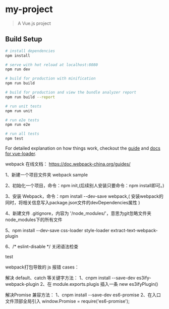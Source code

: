 # my-project

> A Vue.js project

## Build Setup

``` bash
# install dependencies
npm install

# serve with hot reload at localhost:8080
npm run dev

# build for production with minification
npm run build

# build for production and view the bundle analyzer report
npm run build --report

# run unit tests
npm run unit

# run e2e tests
npm run e2e

# run all tests
npm test
```

For detailed explanation on how things work, checkout the [guide](http://vuejs-templates.github.io/webpack/) and [docs for vue-loader](http://vuejs.github.io/vue-loader).

webpack 在线文档： https://doc.webpack-china.org/guides/

1、新建一个项目文件夹 webpack sample

2、初始化一个项目，命令：npm init,(后续别人安装只要命令：npm install即可。)

3、安装 Webpack，命令：npm install --dev-save webpack,( 安装webpack的同时，将相关信息写入package.json文件的devDependencies属性 )

4、新建文件 .gitignore，内容为 '/node_modules/'，意思为git忽略文件夹node_modules下的所有文件

5、npm install --dev-save css-loader style-loader extract-text-webpack-plugin

6、/* eslint-disable */ 关闭语法检查

test


webpack打包导致的 js 报错 cases：

解决 default、catch 等关键字方法：
1、cnpm install --save-dev es3ify-webpack-plugin
2、在 module.exports.plugis 插入一条 new es3ifyPlugin()

解决Promise 兼容方法：
1、cnpm install --save-dev es6-promise
2、在入口文件顶部全局引入  window.Promise = require('es6-promise');

